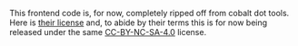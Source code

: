 This frontend code is, for now, completely ripped off from cobalt dot tools. Here is [their license](https://github.com/imputnet/cobalt/blob/main/web/LICENSE) and, to abide by their terms this is for now being released under the same [CC-BY-NC-SA-4.0](https://github.com/engagic/engagic/blob/main/frontend/LICENSE) license.